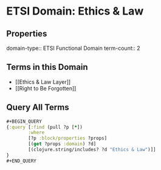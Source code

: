 # ETSI Domain: Ethics & Law

## Properties
domain-type:: ETSI Functional Domain
term-count:: 2

## Terms in this Domain

- [[Ethics & Law Layer]]
- [[Right to Be Forgotten]]

## Query All Terms
```clojure
#+BEGIN_QUERY
{:query [:find (pull ?p [*])
        :where
        [?p :block/properties ?props]
        [(get ?props :domain) ?d]
        [(clojure.string/includes? ?d "Ethics & Law")]]
}
#+END_QUERY
```